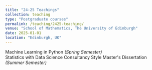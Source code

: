 ```yaml
---
title: "24-25 Teachings"
collection: teaching
type: "Postgraduate courses"
permalink: /teaching/2425-teaching/
venue: "School of Mathematics, The University of Edinburgh"
date: 2025-01-01
location: "Edinburgh, UK"
---
```


Machine Learning in Python *(Spring Semester)*  
Statistics with Data Science Consultancy Style Master's Dissertation *(Summer Semester)*

